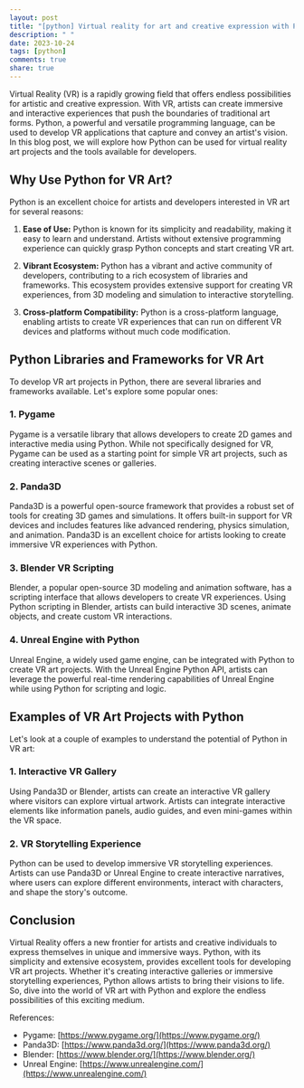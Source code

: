 ```yaml
---
layout: post
title: "[python] Virtual reality for art and creative expression with Python"
description: " "
date: 2023-10-24
tags: [python]
comments: true
share: true
---
```


Virtual Reality (VR) is a rapidly growing field that offers endless possibilities for artistic and creative expression. With VR, artists can create immersive and interactive experiences that push the boundaries of traditional art forms. Python, a powerful and versatile programming language, can be used to develop VR applications that capture and convey an artist's vision. In this blog post, we will explore how Python can be used for virtual reality art projects and the tools available for developers.

## Why Use Python for VR Art?

Python is an excellent choice for artists and developers interested in VR art for several reasons:

1. **Ease of Use:** Python is known for its simplicity and readability, making it easy to learn and understand. Artists without extensive programming experience can quickly grasp Python concepts and start creating VR art.

2. **Vibrant Ecosystem:** Python has a vibrant and active community of developers, contributing to a rich ecosystem of libraries and frameworks. This ecosystem provides extensive support for creating VR experiences, from 3D modeling and simulation to interactive storytelling.

3. **Cross-platform Compatibility:** Python is a cross-platform language, enabling artists to create VR experiences that can run on different VR devices and platforms without much code modification.

## Python Libraries and Frameworks for VR Art

To develop VR art projects in Python, there are several libraries and frameworks available. Let's explore some popular ones:

### 1. Pygame

Pygame is a versatile library that allows developers to create 2D games and interactive media using Python. While not specifically designed for VR, Pygame can be used as a starting point for simple VR art projects, such as creating interactive scenes or galleries.

### 2. Panda3D

Panda3D is a powerful open-source framework that provides a robust set of tools for creating 3D games and simulations. It offers built-in support for VR devices and includes features like advanced rendering, physics simulation, and animation. Panda3D is an excellent choice for artists looking to create immersive VR experiences with Python.

### 3. Blender VR Scripting

Blender, a popular open-source 3D modeling and animation software, has a scripting interface that allows developers to create VR experiences. Using Python scripting in Blender, artists can build interactive 3D scenes, animate objects, and create custom VR interactions.

### 4. Unreal Engine with Python

Unreal Engine, a widely used game engine, can be integrated with Python to create VR art projects. With the Unreal Engine Python API, artists can leverage the powerful real-time rendering capabilities of Unreal Engine while using Python for scripting and logic.

## Examples of VR Art Projects with Python

Let's look at a couple of examples to understand the potential of Python in VR art:

### 1. Interactive VR Gallery

Using Panda3D or Blender, artists can create an interactive VR gallery where visitors can explore virtual artwork. Artists can integrate interactive elements like information panels, audio guides, and even mini-games within the VR space.

### 2. VR Storytelling Experience

Python can be used to develop immersive VR storytelling experiences. Artists can use Panda3D or Unreal Engine to create interactive narratives, where users can explore different environments, interact with characters, and shape the story's outcome.

## Conclusion

Virtual Reality offers a new frontier for artists and creative individuals to express themselves in unique and immersive ways. Python, with its simplicity and extensive ecosystem, provides excellent tools for developing VR art projects. Whether it's creating interactive galleries or immersive storytelling experiences, Python allows artists to bring their visions to life. So, dive into the world of VR art with Python and explore the endless possibilities of this exciting medium.

References:
- Pygame: [https://www.pygame.org/](https://www.pygame.org/)
- Panda3D: [https://www.panda3d.org/](https://www.panda3d.org/)
- Blender: [https://www.blender.org/](https://www.blender.org/)
- Unreal Engine: [https://www.unrealengine.com/](https://www.unrealengine.com/)